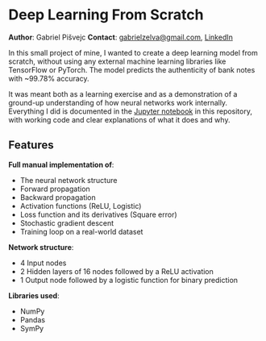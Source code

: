 # Deep Learning From Scratch

**Author**: Gabriel Pišvejc
**Contact**: gabrielzelva@gmail.com, [LinkedIn](https://www.linkedin.com/in/gabrielpisvejc/?profileId=ACoAADo5FU0BnBPkBj5SmMESVBJ633BazdnsESU)

In this small project of mine, I wanted to create a deep learning model from scratch, without using any external machine learning libraries like TensorFlow or PyTorch. The model predicts the authenticity of bank notes with ~99.78% accuracy. 

It was meant both as a learning exercise and as a demonstration of a ground-up understanding of how neural networks work internally. Everything I did is documented in the [Jupyter notebook](https://github.com/GabrielZelva/Deep_Learning_From_Scratch/blob/main/DeepLearningFromScratch.ipynb) in this repository, with working code and clear explanations of what it does and why. 
## Features

**Full manual implementation of**:
- The neural network structure
- Forward propagation
- Backward propagation
- Activation functions (ReLU, Logistic)
- Loss function and its derivatives (Square error)
- Stochastic gradient descent
- Training loop on a real-world dataset

**Network structure**:
- 4 Input nodes
- 2 Hidden layers of 16 nodes followed by a ReLU activation
- 1 Output node followed by a logistic function for binary prediction

**Libraries used**:
- NumPy
- Pandas
- SymPy
